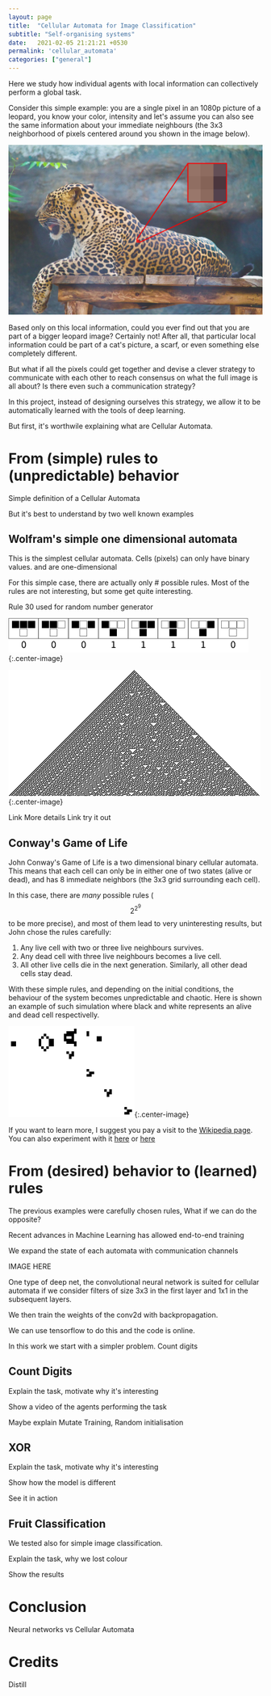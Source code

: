 ```yaml
---
layout: page
title:  "Cellular Automata for Image Classification"
subtitle: "Self-organising systems"
date:   2021-02-05 21:21:21 +0530
permalink: 'cellular_automata'
categories: ["general"]
---
```


Here we study how individual agents with local information can collectively perform a global task. 

Consider this simple example: you are a single pixel in an 1080p picture of a leopard, you know your color, intensity and let's assume you can also see the same information about your immediate neighbours (the 3x3 neighborhood of pixels centered around you shown in the image below). 

![A 1080p image of a leopard with zoom on a subset of its pixels](/assets/img/leopard-zoom.jpg "A 1080p image of a leopard with zoom on a subset of its pixels")
<!-- <span>Photo by <a href="https://unsplash.com/@esu?utm_source=unsplash&utm_medium=referral&utm_content=creditCopyText">Adaivorukamuthan</a> on <a href="https://unsplash.com/s/photos/leopard?utm_source=unsplash&utm_medium=referral&utm_content=creditCopyText">Unsplash</a></span> -->

Based only on this local information, could you ever find out that you are part of a bigger leopard image? Certainly not! After all, that particular local information could be part of a cat's picture, a scarf, or even something else completely different.

But what if all the pixels could get together and devise a clever strategy to communicate with each other to reach consensus on what the full image is all about? Is there even such a communication strategy? 

In this project, instead of designing ourselves this strategy, we allow it to be automatically learned with the tools of deep learning.

But first, it's worthwile explaining what are Cellular Automata.

# From (simple) rules to (unpredictable) behavior

Simple definition of a Cellular Automata

But it's best to understand by two well known examples

## Wolfram's simple one dimensional automata

This is the simplest cellular automata. Cells (pixels) can only have binary values. and are one-dimensional

For this simple case, there are actually only # possible rules. Most of the rules are not interesting, but some get quite interesting. 

Rule 30 used for random number generator

![](/assets/img/Rule30.gif "Gosper's glider gun shooting gliders"){:.center-image}

![](/assets/img/Rule30s.png "Gosper's glider gun shooting gliders"){:.center-image}

Link More details
Link try it out

## Conway's Game of Life

John Conway's Game of Life is a two dimensional binary cellular automata. This means that each cell can only be in either one of two states (alive or dead), and has 8 immediate neighbors (the 3x3 grid surrounding each cell). 

In this case, there are _many_ possible rules ($$2^{2^9}$$ to be more precise), and most of them lead to very uninteresting results, but John chose the rules carefully:

1. Any live cell with two or three live neighbours survives.
1. Any dead cell with three live neighbours becomes a live cell.
1. All other live cells die in the next generation. Similarly, all other dead cells stay dead.

With these simple rules, and depending on the initial conditions, the behaviour of the system becomes unpredictable and chaotic. Here is shown an example of such simulation where black and white represents an alive and dead cell respectivelly.

![](/assets/img/CGL_Glider.gif "Gosper's glider gun shooting gliders"){:.center-image}


If you want to learn more, I suggest you pay a visit to the [Wikipedia page](https://en.wikipedia.org/wiki/Conway%27s_Game_of_Life). You can also experiment with it [here](https://playgameoflife.com/) or [here](https://copy.sh/life/)


# From (desired) behavior to (learned) rules

The previous examples were carefully chosen rules, What if we can do the opposite?

Recent advances in Machine Learning has allowed end-to-end training 

We expand the state of each automata with communication channels

IMAGE HERE

One type of deep net, the convolutional neural network is suited for cellular automata if we consider filters of size 3x3 in the first layer and 1x1 in the subsequent layers.

We then train the weights of the conv2d with backpropagation.

We can use tensorflow to do this and the code is online.

In this work we start with a simpler problem. Count digits

## Count Digits

Explain the task, motivate why it's interesting

Show a video of the agents performing the task

Maybe explain Mutate Training, Random initialisation

## XOR

Explain the task, motivate why it's interesting

Show how the model is different

See it in action

## Fruit Classification

We tested also for simple image classification.

Explain the task, why we lost colour

Show the results

# Conclusion

Neural networks vs Cellular Automata

# Credits

Distill

